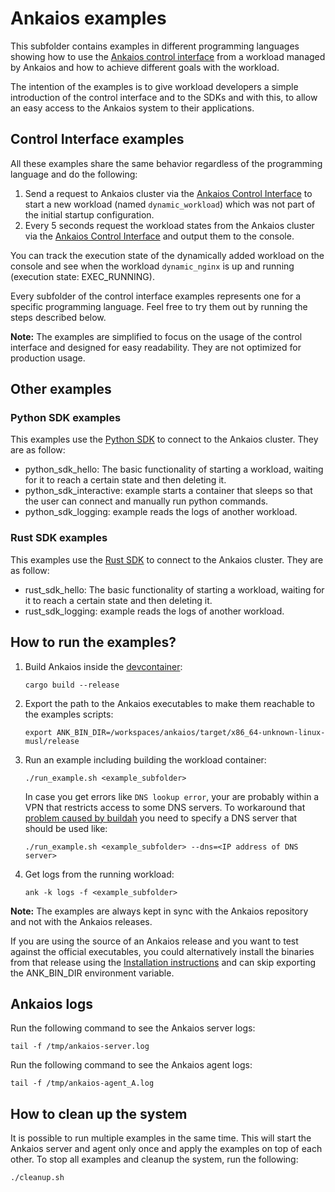 # Ankaios examples

This subfolder contains examples in different programming languages showing how to use the [Ankaios control interface](https://eclipse-ankaios.github.io/ankaios/main/reference/control-interface/) from a workload managed by Ankaios and how to achieve different goals with the workload.

The intention of the examples is to give workload developers a simple introduction of the control interface and to the SDKs and with this, to allow an easy access to the Ankaios system to their applications.

## Control Interface examples

All these examples share the same behavior regardless of the programming language and do the following:

1. Send a request to Ankaios cluster via the [Ankaios Control Interface](https://eclipse-ankaios.github.io/ankaios/main/reference/control-interface/) to start a new workload  (named `dynamic_workload`) which was not part of the initial startup configuration.
2. Every 5 seconds request the workload states from the Ankaios cluster via the [Ankaios Control Interface](https://eclipse-ankaios.github.io/ankaios/main/reference/control-interface/) and output them to the console.

You can track the execution state of the dynamically added workload on the console and see when the workload `dynamic_nginx` is up and running (execution state: EXEC_RUNNING).

Every subfolder of the control interface examples represents one for a specific programming language. Feel free to try them out by running the steps described below.

**Note:** The examples are simplified to focus on the usage of the control interface and designed for easy readability. They are not optimized for production usage.

## Other examples

### Python SDK examples

This examples use the [Python SDK](https://pypi.org/project/ankaios-sdk/) to connect to the Ankaios cluster. They are as follow:

- python_sdk_hello: The basic functionality of starting a workload, waiting for it to reach a certain state and then deleting it.
- python_sdk_interactive: example starts a container that sleeps so that the user can connect and manually run python commands.
- python_sdk_logging: example reads the logs of another workload.

### Rust SDK examples

This examples use the [Rust SDK](https://crates.io/crates/ankaios_sdk) to connect to the Ankaios cluster. They are as follow:

- rust_sdk_hello: The basic functionality of starting a workload, waiting for it to reach a certain state and then deleting it.
- rust_sdk_logging: example reads the logs of another workload.

## How to run the examples?

1. Build Ankaios inside the [devcontainer](../.devcontainer/Dockerfile):

    ```shell
    cargo build --release
    ```

1. Export the path to the Ankaios executables to make them reachable to the examples scripts:

    ```shell
    export ANK_BIN_DIR=/workspaces/ankaios/target/x86_64-unknown-linux-musl/release
    ```

1. Run an example including building the workload container:

    ```shell
    ./run_example.sh <example_subfolder>
    ```

    In case you get errors like `DNS lookup error`, your are probably within a VPN that restricts access to some DNS servers.
    To workaround that [problem caused by buildah](https://github.com/containers/buildah/issues/3806) you need to specify a DNS server that should be used like:

    ```shell
    ./run_example.sh <example_subfolder> --dns=<IP address of DNS server>
    ```

1. Get logs from the running workload:

   ```shell
   ank -k logs -f <example_subfolder>
   ```

**Note:** The examples are always kept in sync with the Ankaios repository and not with the Ankaios releases.

If you are using the source of an Ankaios release and you want to test against the official executables, you could alternatively install the binaries from that release using the [Installation instructions](https://eclipse-ankaios.github.io/ankaios/main/usage/installation/) and can skip exporting the ANK_BIN_DIR environment variable.

## Ankaios logs

Run the following command to see the Ankaios server logs:

   ```shell
   tail -f /tmp/ankaios-server.log
   ```

Run the following command to see the Ankaios agent logs:

   ```shell
   tail -f /tmp/ankaios-agent_A.log
   ```

## How to clean up the system

It is possible to run multiple examples in the same time. This will start the Ankaios server and agent only once and apply
the examples on top of each other. To stop all examples and cleanup the system, run the following:

  ```shell
  ./cleanup.sh
  ```
